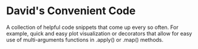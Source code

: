 # David's Convenient Code
A collection of helpful code snippets that come up every so often. For example, quick and easy plot visualization or decorators that allow for easy use of multi-arguments functions in .apply() or .map() methods.
